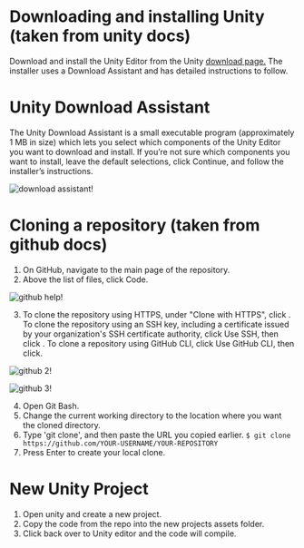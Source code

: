 # Downloading and installing Unity (taken from unity docs)
Download and install the Unity Editor from the Unity [download page.](http://unity3d.com/download) The installer uses a Download Assistant and has detailed instructions to follow.

# Unity Download Assistant
The Unity Download Assistant is a small executable program (approximately 1 MB in size) which lets you select which components of the Unity Editor you want to download and install.
If you’re not sure which components you want to install, leave the default selections, click Continue, and follow the installer’s instructions.

![download assistant!](https://docs.unity3d.com/560/Documentation/uploads/Main/UnityDownloadAssistant_v52_75.png)

# Cloning a repository (taken from github docs)
1. On GitHub, navigate to the main page of the repository.
2. Above the list of files, click  Code.

![github help!](https://docs.github.com/assets/images/help/repository/code-button.png)

3. To clone the repository using HTTPS, under "Clone with HTTPS", click . To clone the repository using an SSH key, including a certificate issued by your organization's 
SSH certificate authority, click Use SSH, then click . To clone a repository using GitHub CLI, click Use GitHub CLI, then click.

![github 2!](https://docs.github.com/assets/images/help/repository/https-url-clone.png)

![github 3!](https://docs.github.com/assets/images/help/repository/https-url-clone-cli.png)

4. Open Git Bash.
5. Change the current working directory to the location where you want the cloned directory.
6. Type 'git clone', and then paste the URL you copied earlier.
`$ git clone https://github.com/YOUR-USERNAME/YOUR-REPOSITORY`
7. Press Enter to create your local clone.

# New Unity Project
1. Open unity and create a new project.
2. Copy the code from the repo into the new projects assets folder.
3. Click back over to Unity editor and the code will compile.




